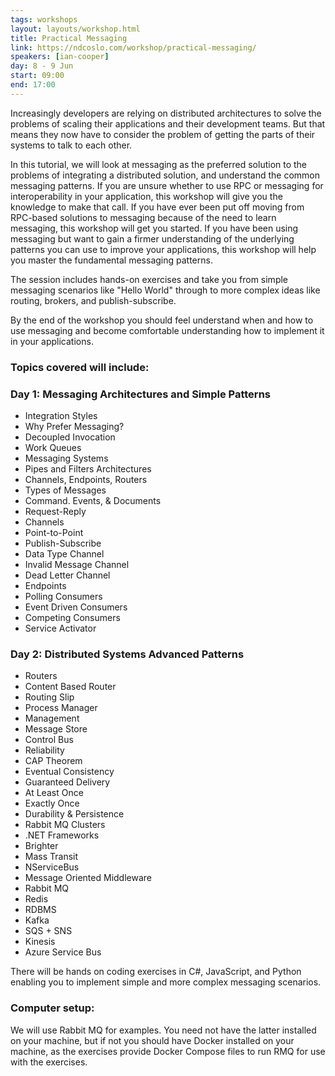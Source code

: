 ```yaml
---
tags: workshops
layout: layouts/workshop.html
title: Practical Messaging
link: https://ndcoslo.com/workshop/practical-messaging/
speakers: [ian-cooper]
day: 8 - 9 Jun
start: 09:00
end: 17:00
---
```

Increasingly developers are relying on distributed architectures to solve the problems of scaling their applications and their development teams. But that means they now have to consider the problem of getting the parts of their systems to talk to each other.


	

In this tutorial, we will look at messaging as the preferred solution to the problems of integrating a distributed solution, and understand the common messaging patterns. If you are unsure whether to use RPC or messaging for interoperability in your application, this workshop will give you the knowledge to make that call. If you have ever been put off moving from RPC-based solutions to messaging because of the need to learn messaging, this workshop will get you started. If you have been using messaging but want to gain a firmer understanding of the underlying patterns you can use to improve your applications, this workshop will help you master the fundamental messaging patterns.

The session includes hands-on exercises and take you from simple messaging scenarios like "Hello World" through to more complex ideas like routing, brokers, and publish-subscribe.

By the end of the workshop you should feel understand when and how to use messaging and become comfortable understanding how to implement it in your applications.

### Topics covered will include:

### Day 1: Messaging Architectures and Simple Patterns

- Integration Styles
- Why Prefer Messaging?
- Decoupled Invocation
- Work Queues
- Messaging Systems
- Pipes and Filters Architectures
- Channels, Endpoints, Routers
- Types of Messages
- Command. Events, & Documents
- Request-Reply
- Channels
- Point-to-Point
- Publish-Subscribe
- Data Type Channel
- Invalid Message Channel
- Dead Letter Channel
- Endpoints
- Polling Consumers
- Event Driven Consumers
- Competing Consumers
- Service Activator

### Day 2: Distributed Systems Advanced Patterns

- Routers
- Content Based Router
- Routing Slip
- Process Manager
- Management
- Message Store
- Control Bus
- Reliability
- CAP Theorem
- Eventual Consistency
- Guaranteed Delivery
- At Least Once
- Exactly Once
- Durability & Persistence
- Rabbit MQ Clusters
- .NET Frameworks
- Brighter
- Mass Transit
- NServiceBus
- Message Oriented Middleware
- Rabbit MQ
- Redis
- RDBMS
- Kafka
- SQS + SNS
- Kinesis
- Azure Service Bus

There will be hands on coding exercises in C#, JavaScript, and Python enabling you to implement simple and more complex messaging scenarios.

### Computer setup: 
We will use Rabbit MQ for examples. You need not have the latter installed on your machine, but if not you should have Docker installed on your machine, as the exercises provide Docker Compose files to run RMQ for use with the exercises.
